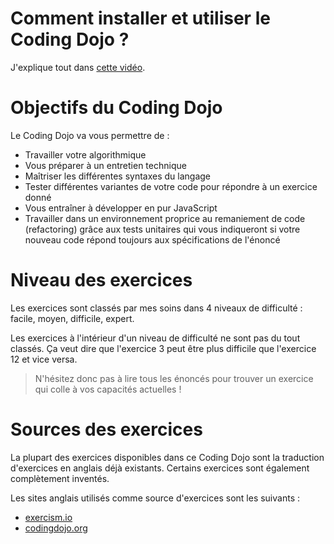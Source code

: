 # Comment installer et utiliser le Coding Dojo ?

J'explique tout dans [cette vidéo](https://www.youtube.com/watch?v=jcNYk3pq098).

# Objectifs du Coding Dojo

Le Coding Dojo va vous permettre de :

- Travailler votre algorithmique
- Vous préparer à un entretien technique
- Maîtriser les différentes syntaxes du langage
- Tester différentes variantes de votre code pour répondre à un exercice donné
- Vous entraîner à développer en pur JavaScript
- Travailler dans un environnement proprice au remaniement de code (refactoring) grâce aux tests unitaires qui vous indiqueront si votre nouveau code répond toujours aux spécifications de l'énoncé

# Niveau des exercices

Les exercices sont classés par mes soins dans 4 niveaux de difficulté : facile, moyen, difficile, expert.

Les exercices à l'intérieur d'un niveau de difficulté ne sont pas du tout classés. Ça veut dire que l'exercice 3 peut être plus difficile que l'exercice 12 et vice versa.

> N'hésitez donc pas à lire tous les énoncés pour trouver un exercice qui colle à vos capacités actuelles !

# Sources des exercices

La plupart des exercices disponibles dans ce Coding Dojo sont la traduction d'exercices en anglais déjà existants. Certains exercices sont également complètement inventés.

Les sites anglais utilisés comme source d'exercices sont les suivants :
- [exercism.io](https://exercism.io/)
- [codingdojo.org](http://codingdojo.org/kata/)